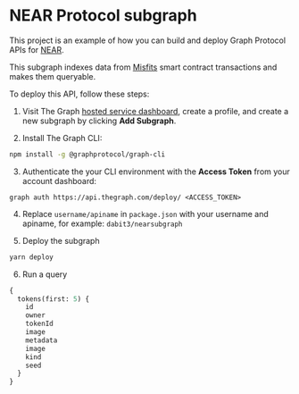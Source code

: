 # NEAR Protocol subgraph

This project is an example of how you can build and deploy Graph Protocol APIs for [NEAR](https://near.org/).

This subgraph indexes data from [Misfits](https://twitter.com/NEARMisfits) smart contract transactions and makes them queryable.

To deploy this API, follow these steps:

1. Visit The Graph [hosted service dashboard](https://thegraph.com/hosted-service/), create a profile, and create a new subgraph by clicking __Add Subgraph__.

2. Install The Graph CLI:

```sh
npm install -g @graphprotocol/graph-cli
```

3. Authenticate the your CLI environment with the __Access Token__ from your account dashboard:

```
graph auth https://api.thegraph.com/deploy/ <ACCESS_TOKEN>
```

4. Replace `username/apiname` in `package.json` with your username and apiname, for example: `dabit3/nearsubgraph`

5. Deploy the subgraph

```sh
yarn deploy
```

6. Run a query

```graphql
{
  tokens(first: 5) {
    id
    owner
    tokenId
    image
    metadata
    image
    kind
    seed
  }
}
```